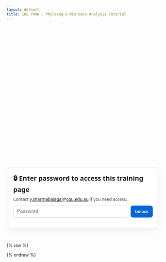 ```yaml
---
layout: default
title: 16S rRNA - Phyloseq & Microeco Analysis Tutorial
---
```


<style>
  .codewrap { position: relative; margin: 1rem 0; }
  .codewrap pre {
    background: #f6f8fa; padding: 1em; border-radius: 8px; overflow: auto;
    white-space: pre; /* preserve newlines exactly */
  }
  .copybtn {
    position: absolute; top: 10px; right: 10px;
    background: #0366d6; color: #fff; border: 0; padding: 6px 10px;
    border-radius: 6px; font-size: 0.85em; cursor: pointer;
  }
  h1,h2, h3 { margin-top: 1.2em; }
  .muted { color:#666; }
  .note { background:#fff7cc; border:1px solid #ffe58a; padding:.6em .8em; border-radius:6px; }

  /* Password card */
  .pw-wrap {
    max-width: 460px; margin: 12vh auto 3rem; padding: 1.25rem 1rem;
    border: 1px solid #e5e7eb; border-radius: 10px; background: #fff;
    box-shadow: 0 8px 20px rgba(0,0,0,.05);
    font-family: system-ui, -apple-system, Segoe UI, Roboto, sans-serif;
  }
  .pw-wrap h2 { margin: 0 0 .5rem 0; font-size: 1.35rem; }
  .pw-wrap p { margin: .25rem 0 .75rem; color: #444; }
  .pw-row { display: flex; gap: .5rem; }
  .pw-row input[type="password"] {
    flex: 1; padding: .6rem .7rem; border: 1px solid #cbd5e1; border-radius: 8px;
    font-size: 1rem;
  }
  .pw-row button {
    padding: .6rem .9rem; background:#0366d6; color:#fff; border:0; border-radius:8px;
    font-weight: 600; cursor: pointer;
  }
  .pw-err { color:#c00; margin-top:.5rem; display:none; }
</style>

<!-- Password form (visible by default) -->
<div id="pw-card" class="pw-wrap">
  <h2>🔒 Enter password to access this training page</h2>
  <p>Contact <a href="mailto:y.sharmabajagai@cqu.edu.au">y.sharmabajagai@cqu.edu.au</a> if you need access.</p>
  <form id="pw-form" onsubmit="return false;">
    <div class="pw-row">
      <input id="pw-input" type="password" placeholder="Password" autocomplete="current-password" />
      <button id="pw-submit" type="submit">Unlock</button>
    </div>
    <div id="pw-error" class="pw-err">Incorrect password. Please try again.</div>
  </form>
</div>

<!-- Hidden content container -->
<div id="content" style="display:none;"></div>

{% raw %}
<script>
  // 1) ONE copy function for all code blocks
  function copyCode(id) {
    var el = document.getElementById(id);
    if (!el) return;
    var text = el.innerText;
    navigator.clipboard.writeText(text).then(function () {
      alert("✅ Code copied to clipboard!");
    }).catch(function () {
      alert("⚠️ Copy failed. Please copy manually.");
    });
  }

  // Build the full protected HTML (no <script> tags inside)
  function buildPageHTML() {
    return `
      <h1>16S rRNA Sequencing Data Analysis in R using Phyloseq and Microeco</h1>
      <p>
        This tutorial provides a complete R-based workflow for analyzing 16S rRNA sequencing data using
        <code>qiime2R</code>, <code>phyloseq</code>, and <code>microeco</code>.
      </p>

      <hr />
      <p>
      Before starting R, please copy the example data (demo files) from "/project/2025-sharma-cqu-bioinfo/training/phyloseq_meco/data" to your working directory
      <p>
      <h2>Load R and open RStudio</h2>
      <div class="codewrap">
        <button class="copybtn" onclick="copyCode('bash-load')">📋 Copy</button>
        <pre><code id="bash-load" class="language-bash">module load R-bundle-Bioconductor/3.20-foss-2024a-R-4.4.2
module load rstudio
rstudio</code></pre>
      </div>

      <h2>1️⃣ User-defined Settings</h2>
      <p class="muted">Edit paths/filenames and variables before running.</p>
      <div class="codewrap">
        <button class="copybtn" onclick="copyCode('r-setup')">📋 Copy</button>
        <pre><code id="r-setup">### Seed for reproducibility
MY_SEED <- 2345
### Working directory
WORKDIR <- "XXXXXXX"
### Excel file containing sample metadata
METADATA_EXCEL <- "sample_metadata.xlsx"
METADATA_SHEET <- "sample-metadata"  # The sheet name where metadata is stored
### Names of Qiime2 artifacts to import
FEATURE_TABLE_QZA <- "table.qza"
TAXONOMY_QZA      <- "taxonomy.qza"
TREE_QZA          <- "rooted_tree.qza"
### Optional .RData output file name
PSEQ_RDATA <- "XXX_pseq.RData"
### Directory for microeco results
MECO_DIR <- "./meco"
### Rarefaction depth for microeco
RAREFACTION_DEPTH <-   # you need to come back here later (hint: 2000 for this study)
### For alpha/beta diversity, bar plots, etc.
TREATMENT_VAR <- "Origin.Treatment"   # The name of the variable in your sample_data
### File name to save final workspace & session info
FINAL_WORKSPACE <- "XXXX_final_workspace.RData"
SESSION_INFO    <- "XXXX_sessionInfo.txt"</code></pre>
      </div>

      <h2>2️⃣ Install and Load Required Packages</h2>
      <div class="codewrap">
        <button class="copybtn" onclick="copyCode('r-packages-install')">📋 Copy</button>
        <pre><code id="r-packages-install"># This installs (if needed) and loads CRAN, Bioconductor, and GitHub packages.
# Run this block once or whenever packages need to be installed/updated.

# A) CRAN packages
cran_packages <- c(
  "readxl", "dplyr", "tibble", "ggplot2",
  "RColorBrewer", "paletteer", "file2meco", "microeco",
  "GUniFrac",  # for UniFrac distances
  "vegan"      # often needed for ordination or diversity calculations
)
missing_cran <- cran_packages[!(cran_packages %in% installed.packages()[,"Package"])]
if(length(missing_cran)) install.packages(missing_cran)

# B) Bioconductor packages (phyloseq, etc.)
if (!requireNamespace("BiocManager", quietly = TRUE))
  install.packages("BiocManager")
if (!"phyloseq" %in% installed.packages()[,"Package"]) {
  BiocManager::install("phyloseq")
}

# C) GitHub package for qiime2R
if (!"qiime2R" %in% installed.packages()[,"Package"]) {
  if (!requireNamespace("devtools", quietly = TRUE))
    install.packages("devtools")
  devtools::install_github("jbisanz/qiime2R")
}

# D) Optional microbiome package
# if (!"microbiome" %in% installed.packages()[,"Package"]) {
#   install.packages("microbiome")
# }

# Now load libraries
library(readxl); library(tibble); library(dplyr)
library(qiime2R); library(phyloseq); library(ggplot2)
library(file2meco); library(microeco)
library(RColorBrewer); library(paletteer); library(GUniFrac)
# library(vegan)       # If you need direct vegan functions
# library(microbiome)  # If you need taxa_filter()</code></pre>
      </div>

      <h2>3️⃣ Environment Setup</h2>
      <div class="codewrap">
        <button class="copybtn" onclick="copyCode('r-env-setup')">📋 Copy</button>
        <pre><code id="r-env-setup">set.seed(MY_SEED)        # For reproducibility
rngseed <- MY_SEED       # Keep track of the seed
setwd(WORKDIR)           # Set working directory</code></pre>
      </div>

      <h2>4️⃣ Import Metadata and Create a Phyloseq Object</h2>
      <div class="codewrap">
        <button class="copybtn" onclick="copyCode('r-phyloseq-obj')">📋 Copy</button>
        <pre><code id="r-phyloseq-obj"># 4.1 Read in sample metadata from an Excel file
samples_df <- read_excel(METADATA_EXCEL, sheet = METADATA_SHEET)

# 4.2 Convert the "sample" column to row names
samples_df <- samples_df |>
  tibble::column_to_rownames("sample")

# 4.3 Convert Qiime2 artifacts into phyloseq-compatible objects
otu_mat <- qza_to_phyloseq(features = FEATURE_TABLE_QZA)
tax_mat <- qza_to_phyloseq(taxonomy = TAXONOMY_QZA)
tree    <- qza_to_phyloseq(tree = TREE_QZA)

# 4.4 Create a sample_data object from the metadata
samples <- sample_data(samples_df, errorIfNULL = FALSE)

# 4.5 Merge all components into a single phyloseq object
pseq <- phyloseq(otu_mat, tax_mat, samples, tree)

# Print info about the new phyloseq object
pseq</code></pre>
      </div>

      <h2>5️⃣ Filter Taxa</h2>
      <div class="codewrap">
        <button class="copybtn" onclick="copyCode('r-taxa-filter')">📋 Copy</button>
        <pre><code id="r-taxa-filter"># 5) Customize filters as necessary
pseq <- subset_taxa(pseq, !is.na(Phylum)  & !Phylum  %in% c("", "Unassigned"))
pseq <- subset_taxa(pseq, !is.na(Kingdom) & !Kingdom %in% c("", "Eukaryota"))
pseq <- subset_taxa(pseq, !is.na(Kingdom) & !Kingdom %in% c("", "Unassigned"))
pseq <- subset_taxa(pseq, !is.na(Phylum)  & !Phylum  %in% c("", "Cyanobacteria"))
pseq <- subset_taxa(pseq, !is.na(Family)  & !Family  %in% c("", "Mitochondria"))
pseq <- subset_taxa(pseq, !is.na(Class)   & !Class   %in% c("", "Chloroplast"))

# Optional frequency threshold
# pseq <- taxa_filter(pseq, frequency = 0.001, below = FALSE, drop_samples = TRUE)

# Quick summaries
ntaxa(pseq); nsamples(pseq)
sample_names(pseq)[1:5]
rank_names(pseq)
sample_variables(pseq)
otu_table(pseq)[1:5, 1:5]
tax_table(pseq)[1:5, 1:4]
phy_tree(pseq)
taxa_names(pseq)[1:10]

# Example prune to top 10 abundant taxa
myTaxa <- names(sort(taxa_sums(pseq), decreasing = TRUE)[1:10])
ex1    <- prune_taxa(myTaxa, pseq)
plot(phy_tree(ex1), show.node.label = TRUE)
plot_tree(ex1, color = TREATMENT_VAR, label.tips = "Phylum",
          ladderize = "left", justify = "left", size = "Abundance")

# Save processed object
save.image(file = PSEQ_RDATA)</code></pre>
      </div>

      <h2>6️⃣ Import phyloseq to Microeco</h2>
      <div class="codewrap">
        <button class="copybtn" onclick="copyCode('r-microeco-setup')">📋 Copy</button>
        <pre><code id="r-microeco-setup">dir.create(MECO_DIR, showWarnings = FALSE)
file.copy(from = PSEQ_RDATA, to = file.path(MECO_DIR, basename(PSEQ_RDATA)), overwrite = TRUE)
setwd(MECO_DIR)
load(PSEQ_RDATA)

dataset <- phyloseq2meco(pseq)
dataset$sample_sums() |> range()
dataset$sample_sums()

# Set RAREFACTION_DEPTH at the top before running the next line
dataset$rarefy_samples(sample.size = RAREFACTION_DEPTH)
dataset$sample_sums() |> range()

dataset$save_table(dirpath = "basic_files", sep = ",")
dataset$cal_abund();    dataset$save_abund(dirpath = "taxa_abund")
dataset$cal_alphadiv(PD = TRUE); dataset$save_alphadiv(dirpath = "alpha_diversity")
dataset$cal_betadiv(unifrac = TRUE); dataset$save_betadiv(dirpath = "beta_diversity")</code></pre>
      </div>

      <h2>7️⃣ Bar plots — Phylum</h2>
      <div class="codewrap">
        <button class="copybtn" onclick="copyCode('barplot-phylum')">📋 Copy</button>
        <pre><code id="barplot-phylum"># Top 10 phyla (per-sample, faceted by Treatment)
t1_Phylum <- trans_abund$new(dataset = dataset, taxrank = "Phylum", ntaxa = 10)
bar_plot_Phylum_Treatment <- t1_Phylum$plot_bar(
  color_values = paletteer::paletteer_d("ggthemes::Classic_20"),
  bar_full     = TRUE,
  others_color = "grey90",
  facet        = TREATMENT_VAR,
  strip_text   = 18,
  legend_text_italic = FALSE,
  xtext_angle  = 60,
  xtext_size   = 16,
  xtext_keep   = TRUE,
  xtitle_keep  = TRUE,
  ytitle_size  = 17
) + theme(
  legend.title = element_text(size = 18, face = "bold"), 
  legend.text  = element_text(size = 16), 
  axis.text.y  = element_text(size = 18),
  axis.title.y = element_text(size = 20, face = "bold")
)
ggsave("bar_plot_Phylum_Treatment.pdf", plot = bar_plot_Phylum_Treatment, device = "pdf")
ggsave("bar_plot_Phylum_Treatment.png", plot = bar_plot_Phylum_Treatment, device = "png")</code></pre>
      </div>
#Phylum - grouped

t1_Phylum_group_Treatment <- trans_abund$new(
  dataset   = dataset,
  taxrank   = "Phylum",
  ntaxa     = 20,
  groupmean = TREATMENT_VAR
)
bar_plot_Phylum_group_Treatment <- t1_Phylum_group_Treatment$plot_bar(
  color_values = paletteer::paletteer_d("ggthemes::Phylumic_20"),
  bar_full     = TRUE,
  others_color = "grey90",
  strip_text   = 18,
  legend_text_italic = FALSE,
  xtext_angle  = 60,
  xtext_size   = 16
) + theme(
  legend.title = element_text(size = 18, face = "bold"), 
  legend.text  = element_text(size = 16), 
  axis.text.y  = element_text(size = 18),
  axis.text.x  = element_text(size = 20, face = "bold"),
  axis.title.y = element_text(size = 20, face = "bold")
)
ggsave("bar_plot_Phylum_group_Treatment.pdf", plot = bar_plot_Phylum_group_Treatment, device = "pdf")
ggsave("bar_plot_Phylum_group_Treatment.png", plot = bar_plot_Phylum_group_Treatment, device = "png")
      <h2>7️⃣ Bar plots — Class (per-sample)</h2>
      <div class="codewrap">
        <button class="copybtn" onclick="copyCode('barplot-class')">📋 Copy</button>
        <pre><code id="barplot-class">t1_Class <- trans_abund$new(dataset = dataset, taxrank = "Class", ntaxa = 20)
bar_plot_Class_Treatment <- t1_Class$plot_bar(
  color_values = paletteer::paletteer_d("ggthemes::Classic_20"),
  bar_full     = TRUE,
  others_color = "grey90",
  facet        = TREATMENT_VAR,
  strip_text   = 18,
  legend_text_italic = FALSE,
  xtext_angle  = 60,
  xtext_size   = 16
) + theme(
  legend.title = element_text(size = 18, face = "bold"), 
  legend.text  = element_text(size = 16), 
  axis.text.y  = element_text(size = 18),
  axis.title.y = element_text(size = 20, face = "bold")
)
ggsave("bar_plot_Class_Treatment.pdf", plot = bar_plot_Class_Treatment, device = "pdf", width = 9, height = 6)
ggsave("bar_plot_Class_Treatment.png", plot = bar_plot_Class_Treatment, device = "png", width = 9, height = 6)</code></pre>
      </div>

      <h2>7️⃣ Bar plots — Class (group mean)</h2>
      <div class="codewrap">
        <button class="copybtn" onclick="copyCode('barplot-class-group')">📋 Copy</button>
        <pre><code id="barplot-class-group">t1_Class_group_Treatment <- trans_abund$new(
  dataset   = dataset,
  taxrank   = "Class",
  ntaxa     = 20,
  groupmean = TREATMENT_VAR
)
bar_plot_Class_group_Treatment <- t1_Class_group_Treatment$plot_bar(
  color_values = paletteer::paletteer_d("ggthemes::Classic_20"),
  bar_full     = TRUE,
  others_color = "grey90",
  strip_text   = 18,
  legend_text_italic = FALSE,
  xtext_angle  = 60,
  xtext_size   = 16
) + theme(
  legend.title = element_text(size = 18, face = "bold"), 
  legend.text  = element_text(size = 16), 
  axis.text.y  = element_text(size = 18),
  axis.text.x  = element_text(size = 20, face = "bold"),
  axis.title.y = element_text(size = 20, face = "bold")
)
ggsave("bar_plot_Class_group_Treatment.pdf", plot = bar_plot_Class_group_Treatment, device = "pdf")
ggsave("bar_plot_Class_group_Treatment.png", plot = bar_plot_Class_group_Treatment, device = "png")</code></pre>
      </div>

      <h2>7️⃣ Bar plots — Order (per-sample)</h2>
      <div class="codewrap">
        <button class="copybtn" onclick="copyCode('barplot-order')">📋 Copy</button>
        <pre><code id="barplot-order">t1_Order <- trans_abund$new(dataset = dataset, taxrank = "Order", ntaxa = 20)
bar_plot_Order_Treatment <- t1_Order$plot_bar(
  color_values = paletteer::paletteer_d("ggthemes::Classic_20"),
  bar_full     = TRUE,
  others_color = "grey90",
  facet        = TREATMENT_VAR,
  strip_text   = 18,
  legend_text_italic = FALSE,
  xtext_angle  = 60,
  xtext_size   = 16
) + theme(
  legend.title = element_text(size = 18, face = "bold"), 
  legend.text  = element_text(size = 16), 
  axis.text.y  = element_text(size = 18), 
  axis.title.y = element_text(size = 20, face = "bold")
)
ggsave("bar_plot_Order_Treatment.pdf", plot = bar_plot_Order_Treatment, device = "pdf", width = 9, height = 6)
ggsave("bar_plot_Order_Treatment.png", plot = bar_plot_Order_Treatment, device = "png", width = 9, height = 6)</code></pre>
      </div>

      <h2>7️⃣ Bar plots — Order (group mean)</h2>
      <div class="codewrap">
        <button class="copybtn" onclick="copyCode('barplot-order-group')">📋 Copy</button>
        <pre><code id="barplot-order-group">t1_Order_group_Treatment <- trans_abund$new(
  dataset   = dataset,
  taxrank   = "Order",
  ntaxa     = 20,
  groupmean = TREATMENT_VAR
)
bar_plot_Order_group_Treatment <- t1_Order_group_Treatment$plot_bar(
  color_values = paletteer::paletteer_d("ggthemes::Classic_20"),
  bar_full     = TRUE,
  others_color = "grey90",
  strip_text   = 18,
  legend_text_italic = FALSE,
  xtext_angle  = 60,
  xtext_size   = 16
) + theme(
  legend.title = element_text(size = 18, face = "bold"), 
  legend.text  = element_text(size = 16), 
  axis.text.y  = element_text(size = 18),
  axis.text.x  = element_text(size = 20, face = "bold"),
  axis.title.y = element_text(size = 20, face = "bold")
)
ggsave("bar_plot_Order_group_Treatment.pdf", plot = bar_plot_Order_group_Treatment, device = "pdf")
ggsave("bar_plot_Order_group_Treatment.png", plot = bar_plot_Order_group_Treatment, device = "png")</code></pre>
      </div>

      <h2>7️⃣ Bar plots — Family (per-sample)</h2>
      <div class="codewrap">
        <button class="copybtn" onclick="copyCode('barplot-family')">📋 Copy</button>
        <pre><code id="barplot-family">t1_Family <- trans_abund$new(dataset = dataset, taxrank = "Family", ntaxa = 20)
bar_plot_Family_Treatment <- t1_Family$plot_bar(
  color_values = paletteer::paletteer_d("ggthemes::Classic_20"),
  bar_full     = TRUE,
  others_color = "grey90",
  facet        = TREATMENT_VAR,
  strip_text   = 18,
  legend_text_italic = FALSE,
  xtext_angle  = 60,
  xtext_size   = 16
) + theme(
  legend.title = element_text(size = 18, face = "bold"), 
  legend.text  = element_text(size = 16), 
  axis.text.y  = element_text(size = 18), 
  axis.title.y = element_text(size = 20, face = "bold")
)
ggsave("bar_plot_Family_Treatment.pdf", plot = bar_plot_Family_Treatment, device = "pdf", width = 9, height = 6)
ggsave("bar_plot_Family_Treatment.png", plot = bar_plot_Family_Treatment, device = "png", width = 9, height = 6)</code></pre>
      </div>

      <h2>7️⃣ Bar plots — Family (group mean)</h2>
      <div class="codewrap">
        <button class="copybtn" onclick="copyCode('barplot-family-group')">📋 Copy</button>
        <pre><code id="barplot-family-group">t1_Family_group_Treatment <- trans_abund$new(
  dataset   = dataset,
  taxrank   = "Family",
  ntaxa     = 20,
  groupmean = TREATMENT_VAR
)
bar_plot_Family_group_Treatment <- t1_Family_group_Treatment$plot_bar(
  color_values = paletteer::paletteer_d("ggthemes::Classic_20"),
  bar_full     = TRUE,
  others_color = "grey90",
  strip_text   = 18,
  legend_text_italic = FALSE,
  xtext_angle  = 60,
  xtext_size   = 16
) + theme(
  legend.title = element_text(size = 18, face = "bold"), 
  legend.text  = element_text(size = 16), 
  axis.text.y  = element_text(size = 18),
  axis.text.x  = element_text(size = 20, face = "bold"),
  axis.title.y = element_text(size = 20, face = "bold")
)
ggsave("bar_plot_Family_group_Treatment.pdf", plot = bar_plot_Family_group_Treatment, device = "pdf")
ggsave("bar_plot_Family_group_Treatment.png", plot = bar_plot_Family_group_Treatment, device = "png")</code></pre>
      </div>

      <h2>7️⃣ Bar plots — Genus (per-sample)</h2>
      <div class="codewrap">
        <button class="copybtn" onclick="copyCode('barplot-genus')">📋 Copy</button>
        <pre><code id="barplot-genus">t1_Genus <- trans_abund$new(dataset = dataset, taxrank = "Genus", ntaxa = 20)
bar_plot_Genus_Treatment <- t1_Genus$plot_bar(
  color_values = paletteer::paletteer_d("ggthemes::Classic_20"),
  bar_full     = TRUE,
  others_color = "grey90",
  facet        = TREATMENT_VAR,
  strip_text   = 18,
  legend_text_italic = TRUE,
  xtext_angle  = 60,
  xtext_size   = 16
) + theme(
  legend.title = element_text(size = 18, face = "bold"), 
  legend.text  = element_text(size = 16), 
  axis.text.y  = element_text(size = 18), 
  axis.title.y = element_text(size = 20, face = "bold")
)
ggsave("bar_plot_Genus_Treatment.pdf", plot = bar_plot_Genus_Treatment, device = "pdf", width = 9, height = 6)
ggsave("bar_plot_Genus_Treatment.png", plot = bar_plot_Genus_Treatment, device = "png", width = 9, height = 6)</code></pre>
      </div>

      <h2>7️⃣ Bar plots — Genus (group mean)</h2>
      <div class="codewrap">
        <button class="copybtn" onclick="copyCode('barplot-genus-group')">📋 Copy</button>
        <pre><code id="barplot-genus-group">t1_Genus_group_Treatment <- trans_abund$new(
  dataset   = dataset,
  taxrank   = "Genus",
  ntaxa     = 20,
  groupmean = TREATMENT_VAR
)
bar_plot_Genus_group_Treatment <- t1_Genus_group_Treatment$plot_bar(
  color_values = paletteer::paletteer_d("ggthemes::Classic_20"),
  bar_full     = TRUE,
  others_color = "grey90",
  strip_text   = 18,
  legend_text_italic = TRUE,
  xtext_angle  = 60,
  xtext_size   = 16
) + theme(
  legend.title = element_text(size = 18, face = "bold"), 
  legend.text  = element_text(size = 16), 
  axis.text.y  = element_text(size = 18),
  axis.text.x  = element_text(size = 20, face = "bold"),
  axis.title.y = element_text(size = 20, face = "bold")
)
ggsave("bar_plot_Genus_group_Treatment.pdf", plot = bar_plot_Genus_group_Treatment, device = "pdf")
ggsave("bar_plot_Genus_group_Treatment.png", plot = bar_plot_Genus_group_Treatment, device = "png")</code></pre>
      </div>

      <h2>8️⃣ Alpha Diversity</h2>
      <div class="codewrap">
        <button class="copybtn" onclick="copyCode('alpha-diversity')">📋 Copy</button>
        <pre><code id="alpha-diversity"># Alpha diversity
t1_alpha <- trans_alpha$new(dataset = dataset, group = TREATMENT_VAR)

# Alpha diversity summary
alpha_summary <- t1_alpha$data_stat
write.csv(alpha_summary, "alpha_summary.csv")

# Group-difference tests (Kruskal-Wallis)
t1_alpha$cal_diff(method = "KW_dunn") # "KW" =  Non-parametric alternative to one-way ANOVA, # "KW_dunn" = Pairwise comparison for ≥3 groups, "wilcox" = Non-parametric alternative to the two-sample t-test. - choose the right test!
alpha_KW_dunn <- t1_alpha$res_diff
write.csv(alpha_KW_dunn, "alpha_diff_KW_dunn.csv")

# Plot richness and diversity indices
my_color_palette <- RColorBrewer::brewer.pal(n = 9, name = "Set1")
metrics_to_plot <- c("Shannon", "Simpson", "Observed", "InvSimpson", "Chao1")
for (m in metrics_to_plot) {
  plot_obj <- t1_alpha$plot_alpha(
    measure      = m,
    color_values = my_color_palette,
    xtext_size   = 15,
    ytext_size   = 15,
    add_sig      = TRUE
  ) + theme(axis.text.x = element_text(angle = 90, vjust = 0.5, hjust = 1))
  pdf_file <- paste0(m, "_", TREATMENT_VAR, ".pdf")
  pdf(pdf_file); print(plot_obj); dev.off()
}</code></pre>
      </div>

      <h2>8️⃣ Beta Diversity — Weighted UniFrac (PCoA & NMDS)</h2>
      <div class="codewrap">
        <button class="copybtn" onclick="copyCode('beta-weighted')">📋 Copy</button>
        <pre><code id="beta-weighted">t1_wei <- trans_beta$new(dataset = dataset, group = TREATMENT_VAR, measure = "wei_unifrac")

# PCoA
t1_wei$cal_ordination(method = "PCoA")
pcoa_wei <- t1_wei$plot_ordination(
  plot_color             = TREATMENT_VAR,
  color_values           = my_color_palette,
  plot_type              = c("point", "ellipse"),
  centroid_segment_alpha = 1,
  point_alpha            = 1,
  centroid_segment_size  = 0.5,
  centroid_segment_linetype = 3
) + theme_classic() + geom_vline(xintercept = 0, linetype = 2) + geom_hline(yintercept = 0, linetype = 2)
ggsave("pcoa_wei_unifrac.pdf", plot = pcoa_wei, width = 6, height = 5)

# NMDS
t1_wei$cal_ordination(method = "NMDS")
nmds_wei <- t1_wei$plot_ordination(
  plot_color             = TREATMENT_VAR,
  color_values           = my_color_palette,
  plot_type              = c("point", "ellipse"),
  centroid_segment_alpha = 1,
  point_alpha            = 1,
  centroid_segment_size  = 0.5,
  centroid_segment_linetype = 3
) + theme_classic() + geom_vline(xintercept = 0, linetype = 2) + geom_hline(yintercept = 0, linetype = 2)
ggsave("nmds_wei_unifrac.pdf", plot = nmds_wei, width = 6, height = 5)</code></pre>
      </div>

      <h2>8️⃣ Beta Diversity — Unweighted UniFrac (PCoA & NMDS)</h2>
      <div class="codewrap">
        <button class="copybtn" onclick="copyCode('beta-unweighted')">📋 Copy</button>
        <pre><code id="beta-unweighted">t1_unwei <- trans_beta$new(dataset = dataset, group = TREATMENT_VAR, measure = "unwei_unifrac")

# PCoA
t1_unwei$cal_ordination(method = "PCoA")
pcoa_unwei <- t1_unwei$plot_ordination(
  plot_color             = TREATMENT_VAR,
  color_values           = my_color_palette,
  plot_type              = c("point", "ellipse"),
  centroid_segment_alpha = 1,
  point_alpha            = 1
) + theme_classic() + geom_vline(xintercept = 0, linetype = 2) + geom_hline(yintercept = 0, linetype = 2)
ggsave("pcoa_unwei_unifrac.pdf", plot = pcoa_unwei, width = 6, height = 5)

# NMDS
t1_unwei$cal_ordination(method = "NMDS")
nmds_unwei <- t1_unwei$plot_ordination(
  plot_color             = TREATMENT_VAR,
  color_values           = my_color_palette,
  plot_type              = c("point", "ellipse"),
  centroid_segment_alpha = 1,
  point_alpha            = 1
) + theme_classic() + geom_vline(xintercept = 0, linetype = 2) + geom_hline(yintercept = 0, linetype = 2)
ggsave("nmds_unwei_unifrac.pdf", plot = nmds_unwei, width = 6, height = 5)</code></pre>
      </div>

      <h2>9️⃣ Group distance &amp; PERMANOVA</h2>
      <div class="codewrap">
        <button class="copybtn" onclick="copyCode('group-dist-perm')">📋 Copy</button>
        <pre><code id="group-dist-perm"># Weighted UniFrac
t1_wei$cal_group_distance(within_group = TRUE)
t1_wei$cal_group_distance_diff(method = "KW")
write.csv(t1_wei$res_group_distance_diff, "wei_unifrac_distance_diff.csv")
dist_plot_wei <- t1_wei$plot_group_distance(
  boxplot_add = "mean",
  color_values = my_color_palette
) + theme(axis.text.x = element_text(angle = 90, vjust = 0.5, hjust = 1))
ggsave("wei_unifrac_distance_boxplot.pdf", plot = dist_plot_wei)
t1_wei$cal_manova(manova_all = FALSE)
write.csv(t1_wei$res_manova, "permanova_wei_unifrac.csv")

# Unweighted UniFrac
t1_unwei$cal_group_distance(within_group = TRUE)
t1_unwei$cal_group_distance_diff(method = "KW_dunn") #choose righst statistical test
write.csv(t1_unwei$res_group_distance_diff, "unwei_unifrac_distance_diff.csv")
dist_plot_unwei <- t1_unwei$plot_group_distance(
  boxplot_add = "mean",
  color_values = my_color_palette
) + theme(axis.text.x = element_text(angle = 90, vjust = 0.5, hjust = 1))
ggsave("unwei_unifrac_distance_boxplot.pdf", plot = dist_plot_unwei)
t1_unwei$cal_manova(manova_all = FALSE)
write.csv(t1_unwei$res_manova, "permanova_unwei_unifrac.csv")</code></pre>
      </div>

      <h2>🔟 Differential Abundance — LEfSe (all levels)</h2>
      <div class="codewrap">
        <button class="copybtn" onclick="copyCode('lefse-all')">📋 Copy</button>
        <pre><code id="lefse-all">tryCatch({
  t1_lefse_all <- trans_diff$new(
    dataset = dataset,
    method  = "lefse",
    group   = TREATMENT_VAR,
    taxa_level = "all",
    filter_thres = 0,
    alpha = 0.05,
    p_adjust_method = "none",
    lefse_subgroup = NULL
  )
  lefse_all <- t1_lefse_all$plot_diff_bar(keep_prefix = FALSE)
  pdf("lefse_all.pdf"); print(lefse_all); dev.off()
}, error = function(e) {
  message("Error in LEfSe (all levels): ", e$message)
})</code></pre>
      </div>

      <h2>🔟 Differential Abundance — LEfSe (by rank)</h2>
      <div class="codewrap">
        <button class="copybtn" onclick="copyCode('lefse-ranks')">📋 Copy</button>
        <pre><code id="lefse-ranks">for (rk in c("Phylum","Class","Order","Family","Genus")) {
  tryCatch({
    t1_lefse <- trans_diff$new(
      dataset = dataset,
      method  = "lefse",
      group   = TREATMENT_VAR,
      taxa_level = rk,
      filter_thres = 0,
      alpha = 0.05,
      p_adjust_method = "none"
    )
    p <- t1_lefse$plot_diff_bar(keep_prefix = FALSE)
    pdf(paste0("lefse_", rk, ".pdf")); print(p); dev.off()
  }, error = function(e) message("Error in LEfSe (", rk, "): ", e$message))
}</code></pre>
      </div>

      <h2>🔟 Differential Abundance — Metastat (all ranks)</h2>
      <div class="codewrap">
        <button class="copybtn" onclick="copyCode('metastat-all')">📋 Copy</button>
        <pre><code id="metastat-all">for (rk in c("Phylum","Class","Order","Family","Genus")) {
  t1_ms <- trans_diff$new(
    dataset    = dataset,
    method     = "metastat",
    group      = TREATMENT_VAR,
    taxa_level = rk
  )
  write.csv(t1_ms$res_diff,  paste0("metastat_diff_result_Treatment_", rk, ".csv"), row.names = FALSE)
  write.csv(t1_ms$res_abund, paste0("metastat_group_abund_Treatment_", rk, ".csv"), row.names = FALSE)
}</code></pre>
      </div>

      <h2>✅ Final Save</h2>
      <div class="codewrap">
        <button class="copybtn" onclick="copyCode('final-save')">📋 Copy</button>
        <pre><code id="final-save">writeLines(capture.output(sessionInfo()), SESSION_INFO)
save.image(file = FINAL_WORKSPACE)
message("All analyses complete. Session info and workspace saved.")</code></pre>
      </div>
    `;
  }

  // prebuild the page HTML so it's available to unlock()
  const PAGE_HTML = buildPageHTML();
  
  // Simple gate (no popups)
  const PASSWORD = "cqubioinfo2025";

 function unlock(e) {
    if (e && e.preventDefault) e.preventDefault();
    const input = document.getElementById('pw-input');
    const err = document.getElementById('pw-error');
    const card = document.getElementById('pw-card');
    const content = document.getElementById('content');
    if (!input || !content) return;

    if (input.value === PASSWORD) {
      content.innerHTML = PAGE_HTML;              // now defined ✅
      card.style.display = 'none';
      content.style.display = 'block';
      err.style.display = 'none';
    } else {
      err.style.display = 'block';
      input.focus();
      input.select();
    }
  }

  // Hook up events
  const formEl = document.getElementById('pw-form');
  const btnEl  = document.getElementById('pw-submit');
  formEl && formEl.addEventListener('submit', unlock);
  btnEl  && btnEl.addEventListener('click', unlock);
</script>
{% endraw %}
